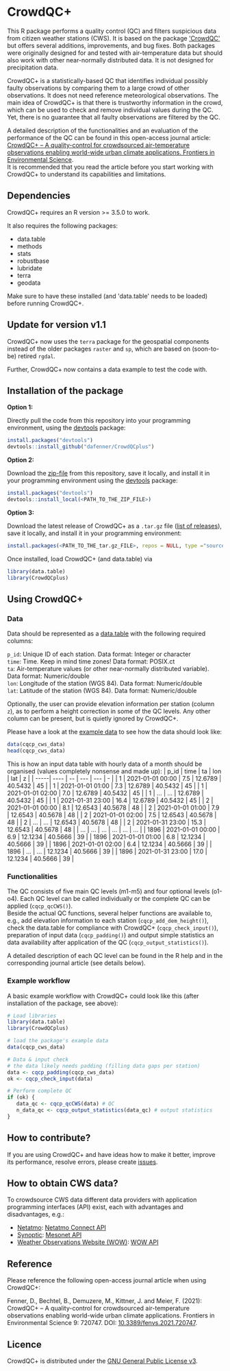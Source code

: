 # CrowdQC+

This R package performs a quality control (QC) and filters suspicious data from citizen weather stations (CWS). It is based on the package ['CrowdQC'](http://dx.doi.org/10.14279/depositonce-6740.3) but offers several additions, improvements, and bug fixes. Both packages were originally designed for and tested with air-temperature data but should also work with other near-normally distributed data. It is not designed for precipitation data.

CrowdQC+ is a statistically-based QC that identifies individual possibly faulty observations by comparing them to a large crowd of other observations. It does not need reference meteorological observations. The main idea of CrowdQC+ is that there is trustworthy information in the crowd, which can be used to check and remove individual values during the QC. Yet, there is no guarantee that all faulty observations are filtered by the QC.

A detailed description of the functionalities and an evaluation of the performance of the QC can be found in this open-access journal article: [CrowdQC+ – A quality-control for crowdsourced air-temperature observations enabling world-wide urban climate applications. Frontiers in Environmental Science](https://doi.org/10.3389/fenvs.2021.720747).<br>
It is recommended that you read the article before you start working with CrowdQC+ to understand its capabilities and limitations.

## Dependencies
CrowdQC+ requires an R version >= 3.5.0 to work.

It also requires the following packages: 
- data.table
- methods
- stats
- robustbase
- lubridate
- terra
- geodata

Make sure to have these installed (and 'data.table' needs to be loaded) before running CrowdQC+.

## Update for version v1.1
CrowdQC+ now uses the `terra` package for the geospatial components instead of the older packages `raster` and `sp`, which are based on (soon-to-be) retired `rgdal`.

Further, CrowdQC+ now contains a data example to test the code with.


## Installation of the package

**Option 1:**

Directly pull the code from this repository into your programming environment, using the [devtools](https://devtools.r-lib.org/) package:

```R
install.packages("devtools")
devtools::install_github("dafenner/CrowdQCplus")
```

**Option 2:**

Download the [zip-file](https://github.com/dafenner/CrowdQCplus/archive/refs/heads/master.zip) from this repository, save it locally, and install it in your programming environment using the [devtools](https://devtools.r-lib.org/) package:
```R
install.packages("devtools")
devtools::install_local(<PATH_TO_THE_ZIP_FILE>)
```

**Option 3:**

Download the latest release of CrowdQC+ as a `.tar.gz` file ([list of releases](https://github.com/dafenner/CrowdQCplus/releases)), save it locally, and install it in your programming environment:
```R
install.packages(<PATH_TO_THE_tar.gz_FILE>, repos = NULL, type ="source")
```

Once installed, load CrowdQC+ (and data.table) via

```R
library(data.table)
library(CrowdQCplus)
```

## Using CrowdQC+
### Data
Data should be represented as a [data.table](https://CRAN.R-project.org/package=data.table) with the following required columns:

`p_id`: Unique ID of each station. Data format: Integer or character<br>
`time`: Time. Keep in mind time zones! Data format: POSIX.ct<br>
`ta`: Air-temperature values (or other near-normally distributed variable). Data format: Numeric/double<br>
`lon`: Longitude of the station (WGS 84). Data format: Numeric/double<br>
`lat`: Latitude of the station (WGS 84). Data format: Numeric/double<br>

Optionally, the user can provide elevation information per station (column `z`), as to perform a height correction in some of the QC levels.
Any other column can be present, but is quietly ignored by CrowdQC+.

Please have a look at the [example data](https://github.com/dafenner/CrowdQCplus/blob/master/data/cqcp_cws_data.rda) to see how the data should look like:
```R
data(cqcp_cws_data)
head(cqcp_cws_data)
```

This is how an input data table with hourly data of a month should be organised (values completely nonsense and made up):
| p_id | time | ta | lon | lat | z |
| -----| ---- | -- | --- | --- | - |
| 1 | 2021-01-01 00:00 | 7.5 | 12.6789 | 40.5432 | 45 |
| 1 | 2021-01-01 01:00 | 7.3 | 12.6789 | 40.5432 | 45 |
| 1 | 2021-01-01 02:00 | 7.0 | 12.6789 | 40.5432 | 45 |
| 1 | ... | ... | 12.6789 | 40.5432 | 45 |
| 1 | 2021-01-31 23:00 | 16.4 | 12.6789 | 40.5432 | 45 |
| 2 | 2021-01-01 00:00 | 8.1 | 12.6543 | 40.5678 | 48 |
| 2 | 2021-01-01 01:00 | 7.9 | 12.6543 | 40.5678 | 48 |
| 2 | 2021-01-01 02:00 | 7.5 | 12.6543 | 40.5678 | 48 |
| 2 | ... | ... | 12.6543 | 40.5678 | 48 |
| 2 | 2021-01-31 23:00 | 15.3 | 12.6543 | 40.5678 | 48 |
| ... | ... | ... | ... | ... | ... |
| 1896 | 2021-01-01 00:00 | 6.9 | 12.1234 | 40.5666 | 39 |
| 1896 | 2021-01-01 01:00 | 6.8 | 12.1234 | 40.5666 | 39 |
| 1896 | 2021-01-01 02:00 | 6.4 | 12.1234 | 40.5666 | 39 |
| 1896 | ... | ... | 12.1234 | 40.5666 | 39 |
| 1896 | 2021-01-31 23:00 | 17.0 | 12.1234 | 40.5666 | 39 |


### Functionalities
The QC consists of five main QC levels (m1-m5) and four optional levels (o1-o4). Each QC level can be called individually or the complete QC can be applied (`cqcp_qcCWS()`). <br>
Beside the actual QC functions, several helper functions are available to, e.g., add elevation information to each station (`cqcp_add_dem_height()`), check the data.table for compliance with CrowdQC+ (`cqcp_check_input()`), preparation of input data (`cqcp_padding()`) and output simple statistics an data availability after application of the QC (`cqcp_output_statistics()`).

A detailed description of each QC level can be found in the R help and in the corresponding journal article (see details below).

### Example workflow
A basic example workflow with CrowdQC+ could look like this (after installation of the package, see above):
```R
# Load libraries
library(data.table)
library(CrowdQCplus)

# load the package's example data
data(cqcp_cws_data)

# Data & input check
# the data likely needs padding (filling data gaps per station)
data <- cqcp_padding(cqcp_cws_data)
ok <- cqcp_check_input(data)

# Perform complete QC
if (ok) {
   data_qc <- cqcp_qcCWS(data) # QC
   n_data_qc <- cqcp_output_statistics(data_qc) # output statistics
}
```

## How to contribute?
If you are using CrowdQC+ and have ideas how to make it better, improve its performance, resolve errors, please create [issues](https://github.com/dafenner/CrowdQCplus/issues).

## How to obtain CWS data?
To crowdsource CWS data different data providers with application programming interfaces (API) exist, each with advantages and disadvantages, e.g.:
- [Netatmo](https://www.netatmo.com/): [Netatmo Connect API](https://dev.netatmo.com/)
- [Synoptic](https://synopticdata.com/): [Mesonet API](https://developers.synopticdata.com/mesonet/)
- [Weather Observations Website (WOW)](https://www.wow.metoffice.gov.uk/): [WOW API](https://mowowprod.portal.azure-api.net/)

## Reference
Please reference the following open-access journal article when using CrowdQC+:

Fenner, D., Bechtel, B., Demuzere, M., Kittner, J. and Meier, F. (2021): CrowdQC+ – A quality-control for crowdsourced air-temperature observations enabling world-wide urban climate applications. Frontiers in Environmental Science 9: 720747. DOI: [10.3389/fenvs.2021.720747](https://doi.org/10.3389/fenvs.2021.720747).

## Licence
CrowdQC+ is distributed under the [GNU General Public License v3](http://www.gnu.org/licenses/gpl-3.0.en.html).

